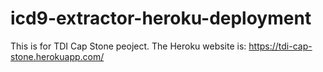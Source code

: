 # icd9-extractor-heroku-deployment
This is for TDI Cap Stone peoject.
The Heroku website is: https://tdi-cap-stone.herokuapp.com/

